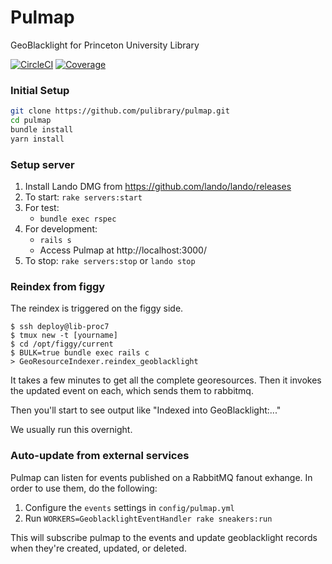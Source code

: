 Pulmap
======

GeoBlacklight for Princeton University Library

[![CircleCI](https://circleci.com/gh/pulibrary/pulmap.svg?style=svg)](https://circleci.com/gh/pulibrary/pulmap)
[![Coverage](https://img.shields.io/badge/coverage-100%25-brightgreen)](https://github.com/pulibrary/pulmap)


### Initial Setup
```sh
git clone https://github.com/pulibrary/pulmap.git
cd pulmap
bundle install
yarn install
```

### Setup server

1. Install Lando DMG from https://github.com/lando/lando/releases
1. To start: `rake servers:start`
1. For test:
   - `bundle exec rspec`
1. For development:
   - `rails s`
   - Access Pulmap at http://localhost:3000/
1. To stop: `rake servers:stop` or `lando stop`

### Reindex from figgy

The reindex is triggered on the figgy side.

```
$ ssh deploy@lib-proc7
$ tmux new -t [yourname]
$ cd /opt/figgy/current
$ BULK=true bundle exec rails c
> GeoResourceIndexer.reindex_geoblacklight
```

It takes a few minutes to get all the complete georesources. Then it invokes the
updated event on each, which sends them to rabbitmq.

Then you'll start to see output like "Indexed into GeoBlacklight:..."

We usually run this overnight.

### Auto-update from external services

Pulmap can listen for events published on a RabbitMQ fanout exhange. In order to use them, do the
following:

1. Configure the `events` settings in `config/pulmap.yml`
2. Run `WORKERS=GeoblacklightEventHandler rake sneakers:run`

This will subscribe pulmap to the events and update geoblacklight records when they're
created, updated, or deleted.
